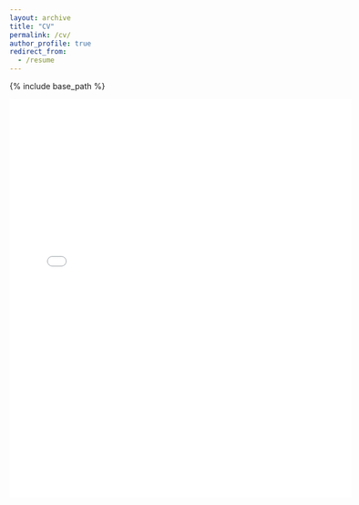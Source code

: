 ```yaml
---
layout: archive
title: "CV"
permalink: /cv/
author_profile: true
redirect_from:
  - /resume
---
```


{% include base_path %}

<embed src="{{ site.baseurl }}/files/priyankari_perali_cv.pdf" width="600" height="700" type='application/pdf'> 
